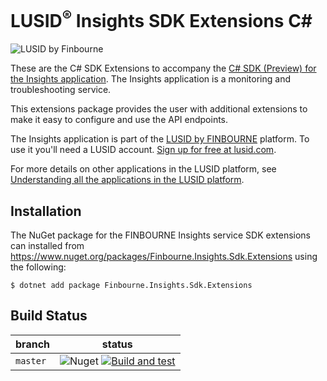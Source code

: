 # LUSID<sup>®</sup> Insights SDK Extensions C#
![LUSID by Finbourne](https://content.finbourne.com/LUSID_repo.png)

These are the C# SDK Extensions to accompany the [C# SDK (Preview) for the Insights application](https://github.com/finbourne/insights-sdk-csharp-preview). The Insights application is a monitoring and troubleshooting service.

This extensions package provides the user with additional extensions to make it easy to configure and use the API endpoints. 

The Insights application is part of the [LUSID by FINBOURNE](https://www.finbourne.com/lusid-technology) platform. To use it you'll need a LUSID account. [Sign up for free at lusid.com](https://www.lusid.com/app/signup).

For more details on other applications in the LUSID platform, see [Understanding all the applications in the LUSID platform](https://support.lusid.com/knowledgebase/article/KA-01787/en-us).

## Installation

The NuGet package for the FINBOURNE Insights service SDK extensions can installed from https://www.nuget.org/packages/Finbourne.Insights.Sdk.Extensions using the following:

```
$ dotnet add package Finbourne.Insights.Sdk.Extensions
```

## Build Status 

| branch | status |
| --- | --- |
| `master` | ![Nuget](https://img.shields.io/nuget/v/Finbourne.Insights.Sdk.Extensions?color=blue) [![Build and test](https://github.com/finbourne/insights-sdk-extensions-csharp/actions/workflows/build-and-test.yaml/badge.svg)](https://github.com/finbourne/insights-sdk-extensions-csharp/actions/workflows/build-and-test.yaml) |